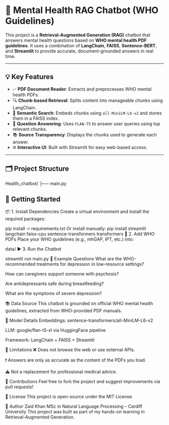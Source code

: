 # 🧠 Mental Health RAG Chatbot (WHO Guidelines)

This project is a **Retrieval-Augmented Generation (RAG)** chatbot that answers mental health questions based on **WHO mental health PDF guidelines**. It uses a combination of **LangChain**, **FAISS**, **Sentence-BERT**, and **Streamlit** to provide accurate, document-grounded answers in real time.

---

## 💡 Key Features

- ✅ **PDF Document Reader**: Extracts and preprocesses WHO mental health PDFs.
- 🔍 **Chunk-based Retrieval**: Splits content into manageable chunks using LangChain.
- 🧠 **Semantic Search**: Embeds chunks using `all-MiniLM-L6-v2` and stores them in a FAISS index.
- 🧾 **Question Answering**: Uses `FLAN-T5` to answer user queries using top relevant chunks.
- 📚 **Source Transparency**: Displays the chunks used to generate each answer.
- 🌐 **Interactive UI**: Built with Streamlit for easy web-based access.

---

## 🗂️ Project Structure

Health_chatbot/ ├── main.py  

## 🚀 Getting Started


📦 1. Install Dependencies
Create a virtual environment and install the required packages:

pip install -r requirements.txt
Or install manually:
pip install streamlit langchain faiss-cpu sentence-transformers transformers
📂 2. Add WHO PDFs
Place your WHO guidelines (e.g., mhGAP, IPT, etc.) into:

data/
▶️ 3. Run the Chatbot

streamlit run main.py
🧪 Example Questions
What are the WHO-recommended treatments for depression in low-resource settings?

How can caregivers support someone with psychosis?

Are antidepressants safe during breastfeeding?

What are the symptoms of severe depression?

📚 Data Source
This chatbot is grounded on official WHO mental health guidelines, extracted from WHO-provided PDF manuals.

🧠 Model Details
Embeddings: sentence-transformers/all-MiniLM-L6-v2

LLM: google/flan-t5-xl via HuggingFace pipeline

Framework: LangChain + FAISS + Streamlit

📌 Limitations
❌ Does not browse the web or use external APIs.

❗ Answers are only as accurate as the content of the PDFs you load.

⚠️ Not a replacement for professional medical advice.

🤝 Contributions
Feel free to fork the project and suggest improvements via pull requests!

📜 License
This project is open-source under the MIT License.

👤 Author
Zaid Khan
MSc in Natural Language Processing – Cardiff University
This project was built as part of my hands-on learning in Retrieval-Augmented Generation.
